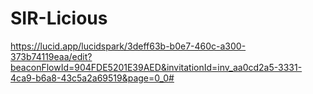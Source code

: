 # SIR-Licious
https://lucid.app/lucidspark/3deff63b-b0e7-460c-a300-373b74119eaa/edit?beaconFlowId=904FDE5201E39AED&invitationId=inv_aa0cd2a5-3331-4ca9-b6a8-43c5a2a69519&page=0_0#
